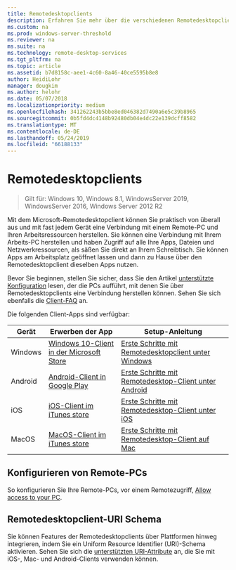 ```yaml
---
title: Remotedesktopclients
description: Erfahren Sie mehr über die verschiedenen Remotedesktopclients, die für Ihre Geräte verfügbar sind
ms.custom: na
ms.prod: windows-server-threshold
ms.reviewer: na
ms.suite: na
ms.technology: remote-desktop-services
ms.tgt_pltfrm: na
ms.topic: article
ms.assetid: b7d8158c-aee1-4c60-8a46-40ce5595b8e8
author: HeidiLohr
manager: dougkim
ms.author: helohr
ms.date: 05/07/2018
ms.localizationpriority: medium
ms.openlocfilehash: 341262243b5bbe8ed046382d7490a6e5c39b8965
ms.sourcegitcommit: 0b5fd4dc4148b92480db04e4dc22e139dcff8582
ms.translationtype: MT
ms.contentlocale: de-DE
ms.lasthandoff: 05/24/2019
ms.locfileid: "66188133"
---
```

# <a name="remote-desktop-clients"></a>Remotedesktopclients

>Gilt für: Windows 10, Windows 8.1, WindowsServer 2019, WindowsServer 2016, Windows Server 2012 R2

Mit dem Microsoft-Remotedesktopclient können Sie praktisch von überall aus und mit fast jedem Gerät eine Verbindung mit einem Remote-PC und Ihren Arbeitsressourcen herstellen. Sie können eine Verbindung mit Ihrem Arbeits-PC herstellen und haben Zugriff auf alle Ihre Apps, Dateien und Netzwerkressourcen, als säßen Sie direkt an Ihrem Schreibtisch. Sie können Apps am Arbeitsplatz geöffnet lassen und dann zu Hause über den Remotedesktopclient dieselben Apps nutzen.

Bevor Sie beginnen, stellen Sie sicher, dass Sie den Artikel [unterstützte Konfiguration](remote-desktop-supported-config.md) lesen, der die PCs aufführt, mit denen Sie über Remotedesktopclients eine Verbindung herstellen können. Sehen Sie sich ebenfalls die [Client-FAQ](remote-desktop-client-faq.md) an.

Die folgenden Client-Apps sind verfügbar:

| Gerät   | Erwerben der App                                                                                                     | Setup-Anleitung                                                                |
|----------|-----------------------------------------------------------------------------------------------------------------|------------------------------------------------------------------------------------|
| Windows  | [Windows 10-Client in der Microsoft Store](https://go.microsoft.com/fwlink/?LinkID=616709)                      | [Erste Schritte mit Remotedesktopclient unter Windows](windows.md)                |
| Android  | [Android-Client in Google Play](https://play.google.com/store/apps/details?id=com.microsoft.rdc.android)        | [Erste Schritte mit Remotedesktop-Client unter Android](remote-desktop-android.md) |
| iOS      | [iOS-Client im iTunes store](https://itunes.apple.com/us/app/microsoft-remote-desktop/id714464092?mt=8)     | [Erste Schritte mit Remotedesktop-Client unter iOS](remote-desktop-ios.md)         |
| MacOS    | [MacOS-Client im iTunes store](https://itunes.apple.com/us/app/microsoft-remote-desktop/id1295203466?mt=12) | [Erste Schritte mit Remotedesktop-Client auf Mac](remote-desktop-mac.md)         |

## <a name="configuring-the-remote-pc"></a>Konfigurieren von Remote-PCs

So konfigurieren Sie Ihre Remote-PCs, vor einem Remotezugriff, [Allow access to your PC](remote-desktop-allow-access.md).

## <a name="remote-desktop-client-uri-scheme"></a>Remotedesktopclient-URI Schema

Sie können Features der Remotedesktopclients über Plattformen hinweg integrieren, indem Sie ein Uniform Resource Identifier (URI)-Schema aktivieren. Sehen Sie sich die [unterstützten URI-Attribute](remote-desktop-uri.md) an, die Sie mit iOS-, Mac- und Android-Clients verwenden können.
